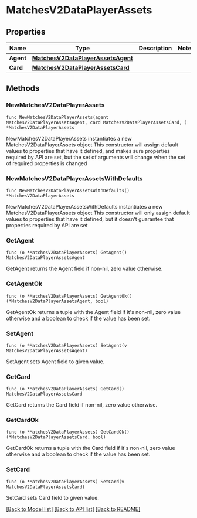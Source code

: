 # MatchesV2DataPlayerAssets

## Properties

Name | Type | Description | Notes
------------ | ------------- | ------------- | -------------
**Agent** | [**MatchesV2DataPlayerAssetsAgent**](MatchesV2DataPlayerAssetsAgent.md) |  | 
**Card** | [**MatchesV2DataPlayerAssetsCard**](MatchesV2DataPlayerAssetsCard.md) |  | 

## Methods

### NewMatchesV2DataPlayerAssets

`func NewMatchesV2DataPlayerAssets(agent MatchesV2DataPlayerAssetsAgent, card MatchesV2DataPlayerAssetsCard, ) *MatchesV2DataPlayerAssets`

NewMatchesV2DataPlayerAssets instantiates a new MatchesV2DataPlayerAssets object
This constructor will assign default values to properties that have it defined,
and makes sure properties required by API are set, but the set of arguments
will change when the set of required properties is changed

### NewMatchesV2DataPlayerAssetsWithDefaults

`func NewMatchesV2DataPlayerAssetsWithDefaults() *MatchesV2DataPlayerAssets`

NewMatchesV2DataPlayerAssetsWithDefaults instantiates a new MatchesV2DataPlayerAssets object
This constructor will only assign default values to properties that have it defined,
but it doesn't guarantee that properties required by API are set

### GetAgent

`func (o *MatchesV2DataPlayerAssets) GetAgent() MatchesV2DataPlayerAssetsAgent`

GetAgent returns the Agent field if non-nil, zero value otherwise.

### GetAgentOk

`func (o *MatchesV2DataPlayerAssets) GetAgentOk() (*MatchesV2DataPlayerAssetsAgent, bool)`

GetAgentOk returns a tuple with the Agent field if it's non-nil, zero value otherwise
and a boolean to check if the value has been set.

### SetAgent

`func (o *MatchesV2DataPlayerAssets) SetAgent(v MatchesV2DataPlayerAssetsAgent)`

SetAgent sets Agent field to given value.


### GetCard

`func (o *MatchesV2DataPlayerAssets) GetCard() MatchesV2DataPlayerAssetsCard`

GetCard returns the Card field if non-nil, zero value otherwise.

### GetCardOk

`func (o *MatchesV2DataPlayerAssets) GetCardOk() (*MatchesV2DataPlayerAssetsCard, bool)`

GetCardOk returns a tuple with the Card field if it's non-nil, zero value otherwise
and a boolean to check if the value has been set.

### SetCard

`func (o *MatchesV2DataPlayerAssets) SetCard(v MatchesV2DataPlayerAssetsCard)`

SetCard sets Card field to given value.



[[Back to Model list]](../README.md#documentation-for-models) [[Back to API list]](../README.md#documentation-for-api-endpoints) [[Back to README]](../README.md)


